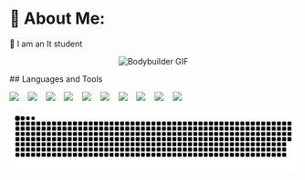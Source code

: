 # 💫 About Me:
🔭 I am an It student
<p align="center">
<img src="https://media.giphy.com/media/4zZOECZ9mSeSoqGpTI/giphy.gif" width="300" alt="Bodybuilder GIF">
</p>
## Languages and Tools
<p align="left">
  <img src="https://img.shields.io/badge/css3%20-7080F5.svg?&style=for-the-badge&logo=css3&logoColor=white" />&nbsp;&nbsp;&nbsp;
 </a>
  <img src="https://img.shields.io/badge/html5%20-E34F26.svg?&style=for-the-badge&logo=html5&logoColor=white" />&nbsp;&nbsp;&nbsp;
 </a>
  <img src="https://img.shields.io/badge/php%20-777BB4.svg?&style=for-the-badge&logo=php&logoColor=white" />&nbsp;&nbsp;&nbsp;
 </a>
  <img src="https://img.shields.io/badge/javascript%20-F7DF1E.svg?&style=for-the-badge&logo=javascript&logoColor=white" />&nbsp;&nbsp;&nbsp;
 </a>
  <img src="https://img.shields.io/badge/python%20-3776AB.svg?&style=for-the-badge&logo=python&logoColor=white" />&nbsp;&nbsp;&nbsp;
 </a>
  <img src="https://img.shields.io/badge/bootstrap%20-7952B3.svg?&style=for-the-badge&logo=bootstrap&logoColor=white" />&nbsp;&nbsp;&nbsp;
 </a>
  <img src="https://img.shields.io/badge/mysql%20-4479A1.svg?&style=for-the-badge&logo=mysql&logoColor=white" />&nbsp;&nbsp;&nbsp;
 </a>
  <img src="https://img.shields.io/badge/microsoftsqlserver%20-%2343853D.svg?&style=for-the-badge&logo=microsoftsqlserver&logoColor=white" />&nbsp;&nbsp;&nbsp;
 </a>
   <img src="https://img.shields.io/badge/wordpress%20-21759B.svg?&style=for-the-badge&logo=wordpress&logoColor=white" />&nbsp;&nbsp;&nbsp;
 </a>
    <img src="https://img.shields.io/badge/vite%20-646CFF.svg?&style=for-the-badge&logo=vite&logoColor=white" />&nbsp;&nbsp;&nbsp;
 </a>
 </p>

![snake gif](https://github.com/Schiesslea/Schiesslea/blob/output/github-snake.svg)
